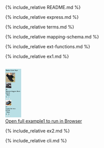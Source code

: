 ---
---

{% include_relative README.md %}

{% include_relative express.md %}

{% include_relative terms.md %}

{% include_relative mapping-schema.md %}

{% include_relative ext-functions.md %}

{% include_relative ex1.md %}

<br>
<a href="examples/product-list/product-lister-template.html" target="_blank">
   <img src="examples/product-list/Ex1_1.png" width="10%" height="10%" > 
   <br>Open full example1 to run in Browser<br>
</a>

{% include_relative ex2.md %}

{% include_relative cli.md %}
<!--stackedit_data:
eyJoaXN0b3J5IjpbLTIyOTIxNzQwM119
-->